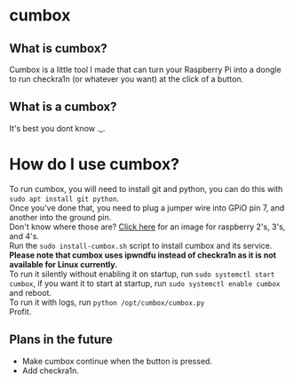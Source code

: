 # cumbox
## What is cumbox?
Cumbox is a little tool I made that can turn your Raspberry Pi into a dongle to run checkra1n (or whatever you want) at the click of a button.
## What is a cumbox?
It's best you dont know ._.
# How do I use cumbox?
To run cumbox, you will need to install git and python, you can do this with ``sudo apt install git python``.  
Once you've done that, you need to plug a jumper wire into GPiO pin 7, and another into the ground pin.  
Don't know where those are? [Click here](https://www.raspberrypi.org/documentation/usage/gpio/images/gpio-numbers-pi2.png) for an image for raspberry 2's, 3's, and 4's.  
Run the ``sudo install-cumbox.sh`` script to install cumbox and its service. **Please note that cumbox uses ipwndfu instead of checkra1n as it is not available for Linux currently.**  
To run it silently without enabling it on startup, run ``sudo systemctl start cumbox``, if you want it to start at startup, run ``sudo systemctl enable cumbox`` and reboot.  
To run it with logs, run ``python /opt/cumbox/cumbox.py``  
Profit.

## Plans in the future
 - Make cumbox continue when the button is pressed.
 - Add checkra1n.

